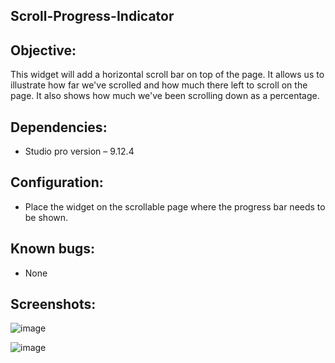## Scroll-Progress-Indicator


## Objective:
This widget will add a horizontal scroll bar on top of the page. It allows us to illustrate how far we've scrolled and how much there left to scroll on the page. It also shows how much we've been scrolling down as a percentage.
## Dependencies:
* Studio pro version – 9.12.4
## Configuration:
* Place the widget on the scrollable page where the progress bar needs to be shown.
## Known bugs:
* None
## Screenshots:

![image](https://user-images.githubusercontent.com/126237001/223403954-f8b7180b-7042-4501-af87-582b72cac4fc.png)


![image](https://user-images.githubusercontent.com/126237001/223403988-4695a978-4931-4d6e-9ca1-705a20da165f.png)



 
 
